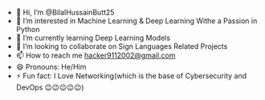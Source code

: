 - 👋 Hi, I’m @BilalHussainButt25
- 👀 I’m interested in Machine Learning & Deep Learning Withe a Passion in Python
- 🌱 I’m currently learning Deep Learning Models
- 💞️ I’m looking to collaborate on Sign Languages Related Projects
- 📫 How to reach me hacker9112002@gmail.com
- 😄 Pronouns: He/Him
- ⚡ Fun fact: I Love Networking(which is the base of Cybersecurity and DevOps 😉😉😉😉😉)

<!---
BilalHussainButt25/BilalHussainButt25 is a ✨ special ✨ repository because its `README.md` (this file) appears on your GitHub profile.
You can click the Preview link to take a look at your changes.
--->
